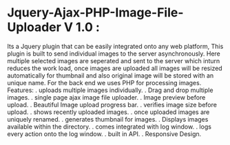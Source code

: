 # Jquery-Ajax-PHP-Image-File-Uploader V 1.0 :
Its a Jquery plugin that can be easily integrated onto any web platform, This plugin is built to send individual images to the server asynchronously. Here multiple selected images are seperated and sent to the server which inturn reduces the work load, once images are uploaded all images will be resized automatically for thumbnail and also original image will be stored with an unique name. For the back end we uses PHP for processing images.
Features:
. uploads multiple images individually.
. Drag and drop multiple images.
. single page ajax image file uploader.
. Image preview before upload.
. Beautiful Image upload progress bar.
. verifies image size before upload.
. shows recently uploaded images.
. once uploaded images are uniquely renamed.
. generates thumbnail for images.
. Displays images available within the directory.
. comes integrated with log window.
. logs every action onto the log window.
. built in API.
. Responsive Design.
